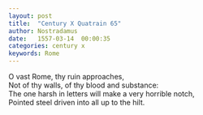 ```yaml
---
layout: post
title:  "Century X Quatrain 65"
author: Nostradamus
date:   1557-03-14  00:00:35
categories: century x
keywords: Rome
---
```

O vast Rome, thy ruin approaches,  
Not of thy walls, of thy blood and substance:  
The one harsh in letters will make a very horrible notch,  
Pointed steel driven into all up to the hilt.
